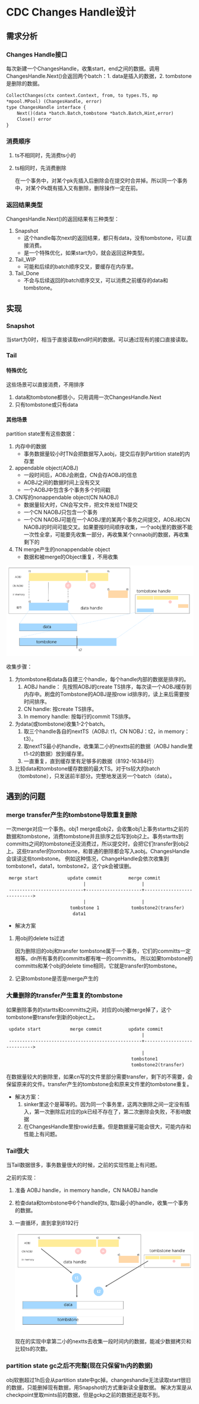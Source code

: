 # CDC Changes Handle设计

## 需求分析

### Changes Handle接口 

每次新建一个ChangesHandle，收集start，end之间的数据。调用ChangesHandle.Next()会返回两个batch：1. data是插入的数据，2. tombstone是删除的数据。
```
CollectChanges(ctx context.Context, from, to types.TS, mp *mpool.MPool) (ChangesHandle, error)
type ChangesHandle interface {
    Next()(data *batch.Batch,tombstone *batch.Batch,Hint,error)
    Close() error
}
```
### 消费顺序

1. ts不相同时，先消费ts小的

2. ts相同时，先消费删除

      在一个事务中，对某个pk先插入后删除会在提交时合并掉。所以同一个事务中，对某个Pk既有插入又有删除，删除操作一定在前。

### 返回结果类型

ChangesHandle.Next()的返回结果有三种类型：

1. Snapshot
    * 这个handle每次next的返回结果，都只有data，没有tombstone，可以直接消费。
    * 是一个特殊优化，如果start为0，就会返回这种类型。
2. Tail_WIP
    * 可能和后续的batch顺序交叉，要缓存在内存里。
3. Tail_Done
    * 不会与后续返回的batch顺序交叉，可以消费之前缓存的data和tombstone。

## 实现

### Snapshot

当start为0时，相当于直接读取end时间的数据。可以通过现有的接口直接读取。

### Tail

#### 特殊优化

这些场景可以直接消费，不用排序
1. data和tombstone都很小，只用调用一次ChangesHandle.Next
2. 只有tombstone或只有data

#### 其他场景

partition state里有这些数据：
    
1.  内存中的数据
     * 事务数据量较小时TN会把数据写入aobj，提交后存到Partition state的内存里
2. appendable object(AOBJ)
     * 一段时间后，AOBJ会刷盘，CN会存AOBJ的信息
     * AOBJ之间的数据时间上没有交叉
     * 一个AOBJ中包含多个事务多个时间戳
3. CN写的nonappendable object(CN NAOBJ)
     * 数据量较大时，CN会写文件，把文件发给TN提交
     * 一个CN NAOBJ只包含一个事务
     * 一个CN NAOBJ可能在一个AOBJ里的某两个事务之间提交，AOBJ和CN NAOBJ的时间可能交叉。如果要按时间顺序收集，一个aobj里的数据不能一次性全拿，可能要先收集一部分，再收集某个cnnaobj的数据，再收集剩下的
4. TN merge产生的nonappendable object
     * 数据和被merge的Object重复，不用收集

![](changes_handle.png)

收集步骤：
1. 为tombstone和data各自建三个handle，每个handle内部的数据是排序的。
    1. AOBJ handle：
        先按照AOBJ的create TS排序，每次读一个AOBJ缓存到内存中。刷盘的Tombstone的AOBJ是按row id排序的，读上来后需要按时间排序。
    2. CN handle: 按create TS排序。
    3. In memory handle: 按每行的commit TS排序。
2. 为data(或tombstone)收集1-2个batch。
    1. 取三个handle各自的nextTS（AOBJ: t1，CN NOBJ：t2，in memory：t3）。
    2. 取nextTS最小的handle，收集第二小的nextts前的数据（AOBJ handle里t1-t2的数据）放到缓存里。
    3. 一直重复，直到缓存里有足够多的数据（8192-16384行）
3. 比较data和tombstone缓存数据的最大TS。对于ts较大的batch（tombstone），只发送前半部分。完整地发送另一个batch（data）。

## 遇到的问题

 ### merge transfer产生的tombstone导致重复删除

 一次merge对应一个事务。obj1 merge成obj2，会收集obj1上事务startts之前的数据和tombstone，消费tombstone并且排序之后写到obj2上。事务startts到committs之间的tombstone还没消费过，所以提交时，会把它们transfer到obj2上。这些transfer的tombstone，和普通的删除都会写入aobj。ChangesHandle会误读这些tombstone。
 例如这种情况，ChangeHandle会依次收集到tombstone1，data1，tombstone2，这个pk会被误删。
 
 ```
  merge start           update commit          merge commit
                              |                     |
  ----------------------------+---------------------+---------------------------->
                              |                     |
                         tombstone 1            tombstone2(transfer)
                          data1
 ```

 * 解决方案 
 1. 用obj的delete ts过滤

     因为删除旧的obj和transfer tombstone属于一个事务，它们的committs一定相等。dn所有事务的committs都有唯一的committs。
     所以如果tombstone的committs和某个obj的delete time相同，它就是transfer的tombstone。

 2. 记录tombstone是否是merge产生的
 
### 大量删除的transfer产生重复的tombstone
 如果删除事务的startts和committs之间，对应的obj被merge掉了，这个tombstone要transfer到新的object上。

 ```
  update start           merge commit          update commit
                                                    |
  --------------------------------------------------+---------------------------->
                                                    |
                                                tombstone1
                                                tombstone2(transfer)
 ```
 在数据量较大的删除里，如果cn写的文件里部分需要transfer，剩下的不需要，会保留原来的文件。transfer产生的tombstone会和原来文件里的tombstone重复。

* 解决方案：
    1. sinker里这个是幂等的。因为同一个事务里，这两次删除之间一定没有插入，第一次删除后对应的pk已经不存在了，第二次删除会失败，不影响数据
    2. 在ChangesHandle里按rowid去重。但是数据量可能会很大，可能内存和性能上有问题。

### Tail很大
 当Tail数据很多，事务数量很大的时候，之前的实现性能上有问题。

 之前的实现：
 1. 准备 AOBJ handle，in memory handle，CN NAOBJ handle
 2. 检查data和tombstone中6个handle的ts, 取ts最小的handle，收集一个事务的数据。
 3. 一直循环，直到拿到8192行

    ![](changes_handle2.png)

    现在的实现中拿第二小的nextts去收集一段时间内的数据，能减少数据拷贝和比较ts的次数。

### partition state gc之后不完整(现在只保留1h内的数据)
 obj软删超过1h后会从partition state中gc掉。changeshandle无法读取start很旧的数据，只能删掉现有数据，用Snapshot的方式重新读全量数据。
 解决方案是从checkpoint里取mints前的数据，但是gckp之前的数据还是取不到。
 
